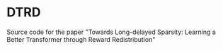 # DTRD
Source code for the paper "Towards Long-delayed Sparsity: Learning a Better Transformer through Reward Redistribution"

